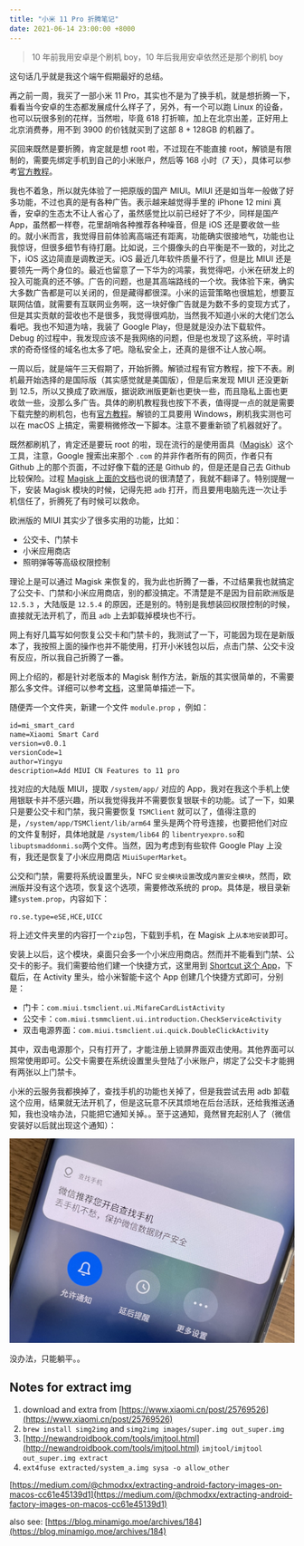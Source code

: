 ```yaml
---
title: "小米 11 Pro 折腾笔记"
date: 2021-06-14 23:00:00 +8000
---
```


> 10 年前我用安卓是个刷机 boy，10 年后我用安卓依然还是那个刷机 boy

这句话几乎就是我这个端午假期最好的总结。

再之前一周，我买了一部小米 11 Pro，其实也不是为了换手机，就是想折腾一下，看看当今安卓的生态都发展成什么样子了，另外，有一个可以跑 Linux 的设备，也可以玩很多别的花样，当然啦，毕竟 618 打折嘛，加上在北京出差，正好用上北京消费券，用不到 3900 的价钱就买到了这部 8 + 128GB 的机器了。

买回来既然是要折腾，肯定就是想 root 啦，不过现在不能直接 root，解锁是有限制的，需要先绑定手机到自己的小米账户，然后等 168 小时（7 天），具体可以参考[官方教程](https://www.miui.com/unlock/index.html)。

我也不着急，所以就先体验了一把原版的国产 MIUI。MIUI 还是如当年一般做了好多功能，不过也真的是有各种广告。表示越来越觉得手里的 iPhone 12 mini 真香，安卓的生态太不让人省心了，虽然感觉比以前已经好了不少，同样是国产 App，虽然都一样卷，花里胡哨各种推荐各种噪音，但是 iOS 还是要收敛一些的。就小米而言，我觉得目前体验离高端还有距离，功能确实很接地气，功能也让我惊讶，但很多细节有待打磨。比如说，三个摄像头的白平衡是不一致的，对比之下，iOS 这边简直是调教逆天。iOS 最近几年软件质量不行了，但是比 MIUI 还是要领先一两个身位的。最近也留意了一下华为的鸿蒙，我觉得吧，小米在研发上的投入可能真的还不够。广告的问题，也是其高端路线的一个坎。我体验下来，确实大多数广告都是可以关闭的，但是藏得都很深。小米的运营策略也很尴尬，想要互联网估值，就需要有互联网业务啊，这一块好像广告就是为数不多的变现方式了，但是其实贡献的营收也不是很多，我觉得很鸡肋，当然我不知道小米的大佬们怎么看吧。我也不知道为啥，我装了 Google Play，但是就是没办法下载软件。Debug 的过程中，我发现应该不是我网络的问题，但是也发现了这系统，平时请求的奇奇怪怪的域名也太多了吧。隐私安全上，还真的是很不让人放心啊。

一周以后，就是端午三天假期了，开始折腾。解锁过程有官方教程，按下不表。刷机最开始选择的是国际版（其实感觉就是美国版），但是后来发现 MIUI 还没更新到 12.5，所以又换成了欧洲版，据说欧洲版更新也更快一些，而且隐私上面也更收敛一些，没那么多广告。具体的刷机教程我也按下不表，值得提一点的就是需要下载完整的刷机包，也有[官方教程](https://c.mi.com/oc/miuidownload/detail?guide=2)。解锁的工具要用 Windows，刷机我实测也可以在 macOS 上搞定，需要稍微修改一下脚本。注意不要重新锁了机器就好了。

既然都刷机了，肯定还是要玩 root 的啦，现在流行的是使用面具（[Magisk](https://github.com/topjohnwu/Magisk)）这个工具，注意，Google 搜索出来那个 `.com` 的并非作者所有的网页，作者只有 Github 上的那个页面，不过好像下载的还是 Github 的，但是还是自己去 Github 比较保险。过程 [Magisk 上面的文档](https://topjohnwu.github.io/Magisk/install.html)也说的很清楚了，我就不翻译了。特别提醒一下，安装 Magisk 模块的时候，记得先把 `adb` 打开，而且要用电脑先连一次让手机信任了，折腾死了有时候可以救命。

欧洲版的 MIUI 其实少了很多实用的功能，比如：

- 公交卡、门禁卡
- 小米应用商店
- 照明弹等等高级权限控制

理论上是可以通过 Magisk 来恢复的，我为此也折腾了一番，不过结果我也就搞定了公交卡、门禁和小米应用商店，别的都没搞定。不清楚是不是因为目前欧洲版是 `12.5.3` ，大陆版是 `12.5.4` 的原因，还是别的。特别是我想装回权限控制的时候，直接就无法开机了，而且 `adb` 上去卸载掉模块也不行。

网上有好几篇写如何恢复公交卡和门禁卡的，我测试了一下，可能因为现在是新版本了，我按照上面的操作也并不能使用，打开小米钱包以后，点击门禁、公交卡没有反应，所以我自己折腾了一番。

网上介绍的，都是针对老版本的 Magisk 制作方法，新版的其实很简单的，不需要那么多文件。详细可以参考[文档](https://topjohnwu.github.io/Magisk/guides.html)，这里简单描述一下。

随便弄一个文件夹，新建一个文件 `module.prop` ，例如：

```
id=mi_smart_card
name=Xiaomi Smart Card
version=v0.0.1
versionCode=1
author=Yingyu
description=Add MIUI CN Features to 11 pro
```

找对应的大陆版 MIUI，提取 `/system/app/` 对应的 App，我对在我这个手机上使用银联卡并不感兴趣，所以我觉得我并不需要恢复银联卡的功能。试了一下，如果只是要公交卡和门禁，我只需要恢复 `TSMClient` 就可以了，值得注意的是，`/system/app/TSMClient/lib/arm64` 里头是两个符号连接，也要把他们对应的文件复制好，具体地就是 `/system/lib64` 的 `libentryexpro.so`和`libuptsmaddonmi.so`两个文件。当然，因为考虑到有些软件 Google Play 上没有，我还是恢复了小米应用商店 `MiuiSuperMarket`。

公交和门禁，需要将系统设置里头，NFC `安全模块设置`改成`内置安全模块`，然而，欧洲版并没有这个选项，恢复这个选项，需要修改系统的 prop。具体是，根目录新建`system.prop`，内容如下：

```
ro.se.type=eSE,HCE,UICC
```

将上述文件夹里的内容打一个`zip`包，下载到手机，在 Magisk 上`从本地安装`即可。

安装上以后，这个模块，桌面只会多一个小米应用商店。然而并不能看到门禁、公交卡的影子。我们需要给他们建一个快捷方式，这里用到 [Shortcut 这个 App](https://play.google.com/store/apps/details?id=rk.android.app.shortcutmaker)，下载后，在 Activity 里头，给小米智能卡这个 App 创建几个快捷方式即可，分别是：

- 门卡：`com.miui.tsmclient.ui.MifareCardListActivity`
- 公交卡：`com.miui.tsmmclient.ui.introduction.CheckServiceActivity`
- 双击电源界面：`com.miui.tsmclient.ui.quick.DoubleClickActivity`

其中，双击电源那个，只有打开了，才能注册上锁屏界面双击使用。其他界面可以照常使用即可。公交卡需要在系统设置里头登陆了小米账户，绑定了公交卡才能拥有两张以上门禁卡。

小米的云服务我都换掉了，查找手机的功能也关掉了，但是我尝试去用 adb 卸载这个应用，结果就无法开机了，但是这玩意不厌其烦地在后台活跃，还给我推送通知，我也没啥办法，只能把它通知关掉。。至于这通知，竟然冒充起别人了（微信安装好以后就出现这个通知）：

![微信安装好以后就出现小米查找手机通知](/images/2021-06-14-xiaomi-find-device.jpeg)

没办法，只能躺平。。

## Notes for extract img

1. download and extra from [https://www.xiaomi.cn/post/25769526](https://www.xiaomi.cn/post/25769526)
2. `brew install simg2img` and `simg2img images/super.img out_super.img`
3. [http://newandroidbook.com/tools/imjtool.html](http://newandroidbook.com/tools/imjtool.html) `imjtool/imjtool out_super.img extract`
4. `ext4fuse extracted/system_a.img sysa -o allow_other`

[https://medium.com/@chmodxx/extracting-android-factory-images-on-macos-cc61e45139d1](https://medium.com/@chmodxx/extracting-android-factory-images-on-macos-cc61e45139d1)

also see: [https://blog.minamigo.moe/archives/184](https://blog.minamigo.moe/archives/184)
